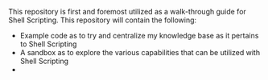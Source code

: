 This repository is first and foremost utilized as a walk-through guide for Shell Scripting. This repository will contain the following:
* Example code as to try and centralize my knowledge base as it pertains to Shell Scripting
* A sandbox as to explore the various capabilities that can be utilized with Shell Scripting
*
